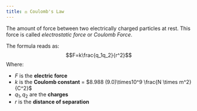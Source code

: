 ```yaml
---
title: ⚖️ Coulomb's Law
---
```


The amount of force between two electrically charged particles at rest. This force is called *electrostatic force* or *Coulomb Force*.

The formula reads as:
$$F=k\frac{q_1q_2}{r^2}$$
Where:
- $F$ is the **electric force**
- $k$ is the **Coulomb constant** = $8.988  (9.0)\times10^9 \frac{N \times m^2}{C^2}$
- $q_1, q_2$ are the **charges**
- $r$ is the **distance of separation**

